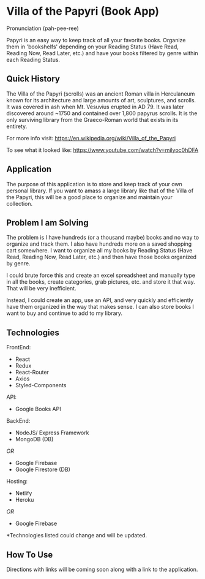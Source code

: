 # Villa of the Papyri (Book App)

Pronunciation (pah-pee-ree)

Papyri is an easy way to keep track of all your favorite books. Organize them in 'bookshelfs' depending on your Reading Status (Have Read, Reading Now, Read Later, etc.) and have your books filtered by genre within each Reading Status.

## Quick History
The Villa of the Papyri (scrolls) was an ancient Roman villa in Herculaneum known for its architecture and large amounts of art, sculptures, and scrolls. It was covered in ash when Mt. Vesuvius erupted in AD 79. It was later discovered around ~1750 and contained over 1,800 papyrus scrolls. It is the only surviving library from the Graeco-Roman world that exists in its entirety.

For more info visit: https://en.wikipedia.org/wiki/Villa_of_the_Papyri

To see what it looked like: https://www.youtube.com/watch?v=milyoc0hDFA

## Application
The purpose of this application is to store and keep track of your own personal library. If you want to amass a large library like that of the Villa of the Papyri, this will be a good place to organize and maintain your collection.

## Problem I am Solving
The problem is I have hundreds (or a thousand maybe) books and no way to organize and track them. I also have hundreds more on a saved shopping cart somewhere. I want to organize all my books by Reading Status (Have Read, Reading Now, Read Later, etc.) and then have those books organized by genre.

I could brute force this and create an excel spreadsheet and manually type in all the books, create categories, grab pictures, etc. and store it that way. That will be very inefficient.

Instead, I could create an app, use an API, and very quickly and efficiently have them organized in the way that makes sense. I can also store books I want to buy and continue to add to my library.

## Technologies 
FrontEnd:
* React
* Redux
* React-Router
* Axios
* Styled-Components

API:
* Google Books API

BackEnd:
* NodeJS/ Express Framework
* MongoDB (DB)

_*OR*_

* Google Firebase
* Google Firestore (DB)

Hosting:
* Netlify
* Heroku

_*OR*_

* Google Firebase

*Technologies listed could change and will be updated.

## How To Use
Directions with links will be coming soon along with a link to the application.